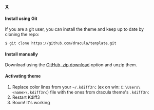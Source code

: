 ### [X](http://link-to-x.com)

#### Install using Git

If you are a git user, you can install the theme and keep up to date by cloning the repo:

    $ git clone https://github.com/dracula/template.git

#### Install manually

Download using the [GitHub .zip download](https://github.com/dracula/template/archive/master.zip) option and unzip them.

#### Activating theme

1. Replace color lines from your `~/.kdiff3rc` (ex on win: `C:\Users\<name>\.kdiff3rc`)  file with the ones from dracula theme's `.kdiff3rc`
2. Restart Kdiff3
3. Boom! It's working
